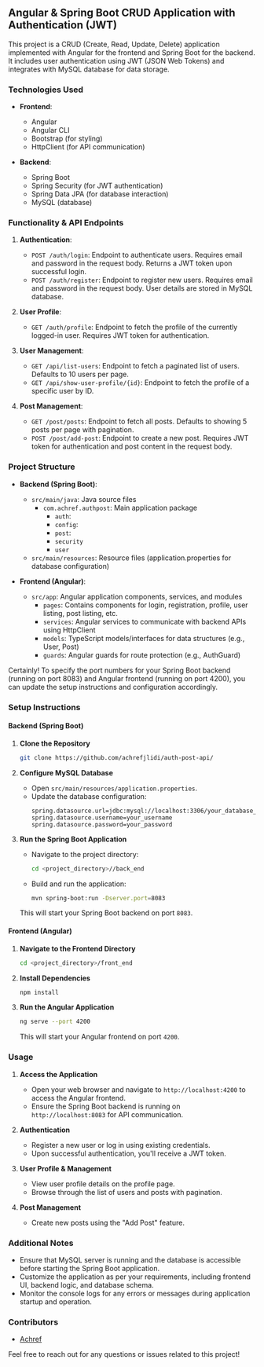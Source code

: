 ## Angular & Spring Boot CRUD Application with Authentication (JWT)

This project is a CRUD (Create, Read, Update, Delete) application implemented with Angular for the frontend and Spring Boot for the backend. It includes user authentication using JWT (JSON Web Tokens) and integrates with MySQL database for data storage.

### Technologies Used

- **Frontend**:
  - Angular
  - Angular CLI
  - Bootstrap (for styling)
  - HttpClient (for API communication)

- **Backend**:
  - Spring Boot
  - Spring Security (for JWT authentication)
  - Spring Data JPA (for database interaction)
  - MySQL (database)

### Functionality & API Endpoints

1. **Authentication**:
   - `POST /auth/login`: Endpoint to authenticate users. Requires email and password in the request body. Returns a JWT token upon successful login.
   - `POST /auth/register`: Endpoint to register new users. Requires email and password in the request body. User details are stored in MySQL database.

2. **User Profile**:
   - `GET /auth/profile`: Endpoint to fetch the profile of the currently logged-in user. Requires JWT token for authentication.

3. **User Management**:
   - `GET /api/list-users`: Endpoint to fetch a paginated list of users. Defaults to 10 users per page.
   - `GET /api/show-user-profile/{id}`: Endpoint to fetch the profile of a specific user by ID.

4. **Post Management**:
   - `GET /post/posts`: Endpoint to fetch all posts. Defaults to showing 5 posts per page with pagination.
   - `POST /post/add-post`: Endpoint to create a new post. Requires JWT token for authentication and post content in the request body.

### Project Structure

- **Backend (Spring Boot)**:
  - `src/main/java`: Java source files
    - `com.achref.authpost`: Main application package
      - `auth`:
      - `config`: 
      - `post`: 
      - `security`
      - `user` 
  - `src/main/resources`: Resource files (application.properties for database configuration)

- **Frontend (Angular)**:
  - `src/app`: Angular application components, services, and modules
    - `pages`: Contains components for login, registration, profile, user listing, post listing, etc.
    - `services`: Angular services to communicate with backend APIs using HttpClient
    - `models`: TypeScript models/interfaces for data structures (e.g., User, Post)
    - `guards`: Angular guards for route protection (e.g., AuthGuard)


Certainly! To specify the port numbers for your Spring Boot backend (running on port 8083) and Angular frontend (running on port 4200), you can update the setup instructions and configuration accordingly.

### Setup Instructions

#### Backend (Spring Boot)

1. **Clone the Repository**
   ```bash
   git clone https://github.com/achrefjlidi/auth-post-api/
   ```

2. **Configure MySQL Database**
   - Open `src/main/resources/application.properties`.
   - Update the database configuration:
     ```properties
     spring.datasource.url=jdbc:mysql://localhost:3306/your_database_name
     spring.datasource.username=your_username
     spring.datasource.password=your_password
     ```

3. **Run the Spring Boot Application**
   - Navigate to the project directory:
     ```bash
     cd <project_directory>//back_end
     ```
   - Build and run the application:
     ```bash
     mvn spring-boot:run -Dserver.port=8083
     ```
   This will start your Spring Boot backend on port `8083`.

#### Frontend (Angular)

1. **Navigate to the Frontend Directory**
   ```bash
   cd <project_directory>/front_end
   ```

2. **Install Dependencies**
   ```bash
   npm install
   ```

3. **Run the Angular Application**
   ```bash
   ng serve --port 4200
   ```
   This will start your Angular frontend on port `4200`.

### Usage

1. **Access the Application**
   - Open your web browser and navigate to `http://localhost:4200` to access the Angular frontend.
   - Ensure the Spring Boot backend is running on `http://localhost:8083` for API communication.

2. **Authentication**
   - Register a new user or log in using existing credentials.
   - Upon successful authentication, you'll receive a JWT token.

3. **User Profile & Management**
   - View user profile details on the profile page.
   - Browse through the list of users and posts with pagination.

4. **Post Management**
   - Create new posts using the "Add Post" feature.

### Additional Notes

- Ensure that MySQL server is running and the database is accessible before starting the Spring Boot application.
- Customize the application as per your requirements, including frontend UI, backend logic, and database schema.
- Monitor the console logs for any errors or messages during application startup and operation.


### Contributors

- [Achref](https://github.com/achrefjlidi/)

Feel free to reach out for any questions or issues related to this project!